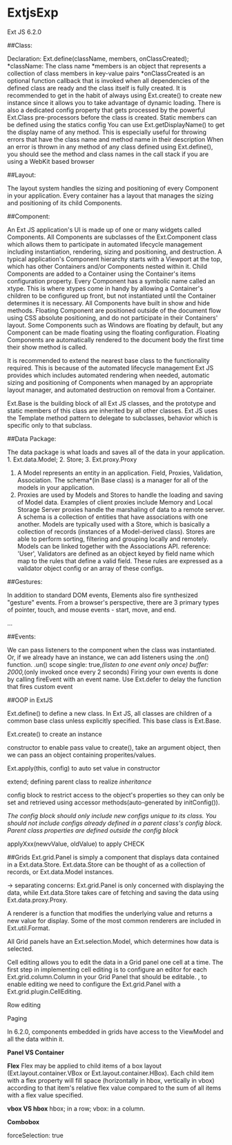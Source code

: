 # ExtjsExp
Ext JS 6.2.0

##Class:

Declaration: Ext.define(className, members, onClassCreated);
*className: The class name
*members is an object that represents a collection of class members in key-value pairs
*onClassCreated is an optional function callback that is invoked when all dependencies of the defined class are ready and the class itself is fully created.
It is recommended to get in the habit of always using Ext.create() to create new instance since it allows you to take advantage of dynamic loading.
There is also a dedicated config property that gets processed by the powerful Ext.Class pre-processors before the class is created.
Static members can be defined using the statics config
You can use Ext.getDisplayName() to get the display name of any method. This is especially useful for throwing errors that have the class name and method name in their description
When an error is thrown in any method of any class defined using Ext.define(), you should see the method and class names in the call stack if you are using a WebKit based browser 

##Layout:

The layout system handles the sizing and positioning of every Component in your application.
Every container has a layout that manages the sizing and positioning of its child Components. 

##Component:

An Ext JS application's UI is made up of one or many widgets called Components. 
All Components are subclasses of the Ext.Component class which allows them to participate in automated lifecycle management including instantiation, rendering, sizing and positioning, and destruction.
 A typical application's Component hierarchy starts with a Viewport at the top, which has other Containers and/or Components nested within it.
Child Components are added to a Container using the Container's items configuration property.
Every Component has a symbolic name called an xtype.
 This is where xtypes come in handy by allowing a Container's children to be configured up front, but not instantiated until the Container determines it is necessary.
All Components have built in show and hide methods. 
Floating Component are positioned outside of the document flow using CSS absolute positioning, and do not participate in their Containers' layout. Some Components such as Windows are floating by default, but any Component can be made floating using the floating configuration.
Floating Components are automatically rendered to the document body the first time their show method is called.

It is recommended to extend the nearest base class to the functionality required. This is because of the automated lifecycle management Ext JS provides which includes automated rendering when needed, automatic sizing and positioning of Components when managed by an appropriate layout manager, and automated destruction on removal from a Container.

Ext.Base is the building block of all Ext JS classes, and the prototype and static members of this class are inherited by all other classes.
Ext JS uses the Template method pattern to delegate to subclasses, behavior which is specific only to that subclass.

##Data Package:

The data package is what loads and saves all of the data in your application. 1. Ext.data.Model; 2. Store; 3. Ext.proxy.Proxy
1.  A Model represents an entity in an application. Field, Proxies, Validation, Association.
The schema*(in Base class) is a manager for all of the models in your application. 
2. Proxies are used by Models and Stores to handle the loading and saving of Model data.
Examples of client proxies include Memory and Local Storage
Server proxies handle the marshaling of data to a remote server. 
A schema is a collection of entities that have associations with one another. 
Models are typically used with a Store, which is basically a collection of records (instances of a Model-derived class). 
Stores are able to perform sorting, filtering and grouping locally and remotely.
Models can be linked together with the Associations API.  reference: 'User',
Validators are defined as an object keyed by field name which map to the rules that define a valid field. These rules are expressed as a validator object config or an array of these configs.

##Gestures:

In addition to standard DOM events, Elements also fire synthesized "gesture" events. From a browser's perspective, there are 3 primary types of pointer, touch, and mouse events - start, move, and end.

...

##Events:

We can pass listeners to the component when the class was instantiated. Or, if we already have an instance, we can add listeners using the .on() function.
.un()
scope
single: true,*(listen to one event only once)
buffer: 2000,*(only invoked once every 2 seconds)
Firing your own events is done by calling fireEvent with an event name.
Use Ext.defer to delay the function that fires custom event

##OOP in ExtJS

Ext.define() to define a new class. In Ext JS, all classes are children of a common base class unless explicitly specified. This base class is Ext.Base.

Ext.create() to create an instance

constructor to enable pass value to create(), take an argument object, then we can pass an object containing properites/values.

Ext.apply(this, config) to auto set value in constructor

extend; defining parent class to realize *inheritance*

config block to restrict access to the object's properties so they can only be set and retrieved using accessor methods(auto-generated by initConfig()).

*The config block should only include new configs unique to its class. You should not include configs already defined in a parent class's config block. Parent class properties are defined outside the config block*

applyXxx(newvValue, oldValue) to apply CHECK


##Grids
Ext.grid.Panel is simply a component that displays data contained in a Ext.data.Store. Ext.data.Store can be thought of as a collection of records, or Ext.data.Model instances.

->  separating concerns: Ext.grid.Panel is only concerned with displaying the data, while Ext.data.Store takes care of fetching and saving the data using Ext.data.proxy.Proxy.

 A renderer is a function that modifies the underlying value and returns a new value for display. Some of the most common renderers are included in Ext.util.Format.
 
All Grid panels have an Ext.selection.Model, which determines how data is selected. 
 
Cell editing allows you to edit the data in a Grid panel one cell at a time. The first step in implementing cell editing is to configure an editor for each Ext.grid.column.Column in your Grid Panel that should be editable. , to enable editing we need to configure the Ext.grid.Panel with a Ext.grid.plugin.CellEditing.

Row editing

Paging

In 6.2.0, components embedded in grids have access to the ViewModel and all the data within it.


**Panel VS Container**

**Flex**
Flex may be applied to child items of a box layout (Ext.layout.container.VBox or Ext.layout.container.HBox). Each child item with a flex property will fill space (horizontally in hbox, vertically in vbox) according to that item's relative flex value compared to the sum of all items with a flex value specified.

**vbox VS hbox**
hbox; in a row; vbox: in a column.

**Combobox**

forceSelection: true








